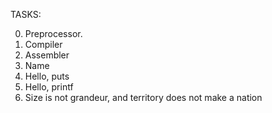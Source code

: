 TASKS:

0. Preprocessor.
1. Compiler
2. Assembler
3. Name
4. Hello, puts
5. Hello, printf
6. Size is not grandeur, and territory does not make a nation
